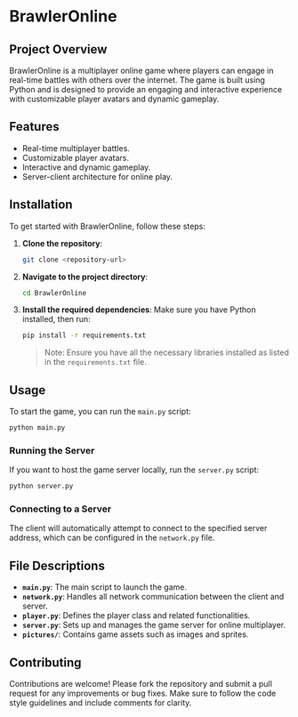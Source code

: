 # BrawlerOnline

## Project Overview

BrawlerOnline is a multiplayer online game where players can engage in real-time battles with others over the internet. The game is built using Python and is designed to provide an engaging and interactive experience with customizable player avatars and dynamic gameplay.

## Features

- Real-time multiplayer battles.
- Customizable player avatars.
- Interactive and dynamic gameplay.
- Server-client architecture for online play.

## Installation

To get started with BrawlerOnline, follow these steps:

1. **Clone the repository**:
   ```bash
   git clone <repository-url>
   ```
   
2. **Navigate to the project directory**:
   ```bash
   cd BrawlerOnline
   ```

3. **Install the required dependencies**:
   Make sure you have Python installed, then run:
   ```bash
   pip install -r requirements.txt
   ```

   > Note: Ensure you have all the necessary libraries installed as listed in the `requirements.txt` file.

## Usage

To start the game, you can run the `main.py` script:

```bash
python main.py
```

### Running the Server

If you want to host the game server locally, run the `server.py` script:

```bash
python server.py
```

### Connecting to a Server

The client will automatically attempt to connect to the specified server address, which can be configured in the `network.py` file.

## File Descriptions

- **`main.py`**: The main script to launch the game.
- **`network.py`**: Handles all network communication between the client and server.
- **`player.py`**: Defines the player class and related functionalities.
- **`server.py`**: Sets up and manages the game server for online multiplayer.
- **`pictures/`**: Contains game assets such as images and sprites.

## Contributing

Contributions are welcome! Please fork the repository and submit a pull request for any improvements or bug fixes. Make sure to follow the code style guidelines and include comments for clarity.